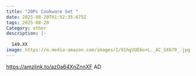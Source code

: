 ```yaml
---
title: "20Pc Cookware Set "
date: 2025-08-20T01:52:35.675Z
tags: 2025-08-20
Category: other
description: |-
  
  149.XX
image: https://m.media-amazon.com/images/I/91hgVUE6o+L._AC_SX679_.jpg
---
```

https://amzlink.to/az0a64XnZnnXF  AD
